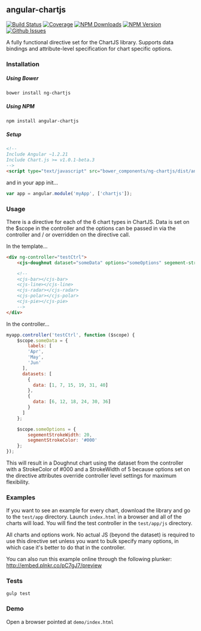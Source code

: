 ## angular-chartjs


[![Build Status](http://img.shields.io/travis/petermelias/angular-chartjs.svg)](https://travis-ci.org/petermelias/angular-chartjs)
[![Coverage](http://img.shields.io/coveralls/petermelias/angular-chartjs.svg)](https://coveralls.io/r/petermelias/angular-chartjs)
[![NPM Downloads](http://img.shields.io/npm/dm/angular-chartjs.svg)](https://www.npmjs.org/package/angular-chartjs)
[![NPM Version](http://img.shields.io/npm/v/angular-chartjs.svg)](https://www.npmjs.org/package/angular-chartjs)
[![Github Issues](http://img.shields.io/github/issues/petermelias/angular-chartjs.svg)](https://github.com/petermelias/angular-chartjs/issues)


A fully functional directive set for the ChartJS library. Supports data bindings and attribute-level specification for chart specific options.

### Installation

##### Using Bower

```bash
bower install ng-chartjs
```

##### Using NPM

```bash
npm install angular-chartjs
```


##### Setup

```html
<!--
Include Angular ~1.2.21
Include Chart.js >= v1.0.1-beta.3
-->
<script type="text/javascript" src="bower_components/ng-chartjs/dist/angular-chartjs.js"></script>
```

and in your app init...

```javascript
var app = angular.module('myApp', ['chartjs']);
```

### Usage

There is a directive for each of the 6 chart types in ChartJS. Data is set on the $scope in the controller and the options can be passed in via the controller and / or overridden on the directive call.

In the template...

```html
<div ng-controller="testCtrl">
	<cjs-doughnut dataset="someData" options="someOptions" segement-stroke-width="5"></cjs-doughnut>

	<!--
	<cjs-bar></cjs-bar>
	<cjs-line></cjs-line>
	<cjs-radar></cjs-radar>
	<cjs-polar></cjs-polar>
	<cjs-pie></cjs-pie>
	-->
</div>
```

In the controller...

```javascript
myapp.controller('testCtrl', function ($scope) {
	$scope.someData = {
		labels: [
        'Apr', 
        'May', 
        'Jun'
      ],
      datasets: [
        {
          data: [1, 7, 15, 19, 31, 40]
        },
        {
          data: [6, 12, 18, 24, 30, 36]
        }
      ]
	};

	$scope.someOptions = {
		segementStrokeWidth: 20,
		segmentStrokeColor: '#000'
	};
});
```

This will result in a Doughnut chart using the dataset from the controller with a StrokeColor of #000 and a StrokeWidth of 5 because options set on the directive attributes override controller level settings for maximum flexibility.

### Examples

If you want to see an example for every chart, download the library and go to the ```test/app``` directory. Launch ```index.html``` in a browser and all of the charts will load. You will find the test controller in the ```test/app/js``` directory.

All charts and options work. No actual JS (beyond the dataset) is required to use this directive set unless you want to bulk specify many options, in which case it's better to do that in the controller.

You can also run this example online through the following plunker: http://embed.plnkr.co/pC7gJ7/preview


### Tests

```bash
gulp test
```

### Demo

Open a browser pointed at ```demo/index.html```



